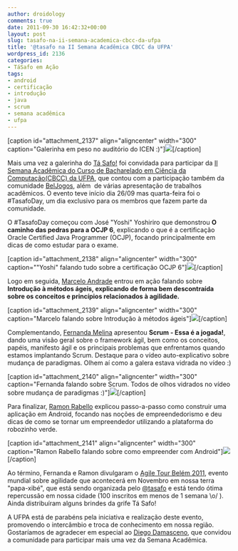 ```yaml
---
author: droidology
comments: true
date: 2011-09-30 16:42:32+00:00
layout: post
slug: tasafo-na-ii-semana-academica-cbcc-da-ufpa
title: '@tasafo na II Semana Acadêmica CBCC da UFPA'
wordpress_id: 2136
categories:
- TáSafo em Ação
tags:
- android
- certificação
- introdução
- java
- scrum
- semana acadêmica
- ufpa
---
```


[caption id="attachment_2137" align="aligncenter" width="300" caption="Galerinha em peso no auditório do ICEN :)"][![](http://tasafo.files.wordpress.com/2011/09/2011-09-28-15-29-56.jpg?w=300)](http://tasafo.files.wordpress.com/2011/09/2011-09-28-15-29-56.jpg)[/caption]

Mais uma vez a galerinha do [Tá Safo!](http://tasafo.org) foi convidada para participar da [II Semana Acadêmica do Curso de Bacharelado em Ciência da Computação(CBCC) da UFPA](http://www.cacc.ufpa.br/index.php?option=com_content&view=article&id=11&Itemid=19), que contou com a participação também da comunidade [BelJogos](http://www.twitter.com/beljogos), além  de várias apresentação de trabalhos acadêmicos. O evento teve início dia 26/09 mas quarta-feira foi o #TasafoDay, um dia exclusivo para os membros que fazem parte da comunidade.



<!-- more -->

O #TasafoDay começou com José "Yoshi" Yoshiriro que demonstrou **O caminho das pedras para a OCJP 6**, explicando o que é a certificação Oracle Certified Java Programmer (OCJP), focando principalmente em dicas de como estudar para o exame.

[caption id="attachment_2138" align="aligncenter" width="300" caption=""Yoshi" falando tudo sobre a certificação OCJP 6"][![](http://tasafo.files.wordpress.com/2011/09/2011-09-28-14-45-43.jpg?w=300)](http://tasafo.files.wordpress.com/2011/09/2011-09-28-14-45-43.jpg)[/caption]

Logo em seguida, [Marcelo Andrade](http://www.twitter.com/mfandrade) entrou em ação falando sobre **Introdução à métodos ágeis, **explicando de forma bem descontraída sobre os conceitos e princípios relacionados à agilidade.****

[caption id="attachment_2139" align="aligncenter" width="300" caption="Marcelo falando sobre Introdução à métodos ágeis"][![](http://tasafo.files.wordpress.com/2011/09/2011-09-28-15-29-35.jpg?w=300)](http://tasafo.files.wordpress.com/2011/09/2011-09-28-15-29-35.jpg)[/caption]

Complementando, [Fernanda Melina](http://ww.twitter.com/fernandamelina) apresentou **Scrum - Essa é a jogada!**, dando uma visão geral sobre o framework ágil, bem como os conceitos, papéis, manifesto ágil e os principais problemas que enfrentamos quando estamos implantando Scrum. Destaque para o vídeo auto-explicativo sobre mudança de paradigmas. Olhem aí como a galera estava vidrada no vídeo :)

[caption id="attachment_2140" align="aligncenter" width="300" caption="Fernanda falando sobre Scrum. Todos de olhos vidrados no vídeo sobre mudança de paradigmas :)"][![](http://tasafo.files.wordpress.com/2011/09/2011-09-28-16-29-45.jpg?w=300)](http://tasafo.files.wordpress.com/2011/09/2011-09-28-16-29-45.jpg)[/caption]

Para finalizar, [Ramon Rabello](http://www.twitter.com/ramonrabello) explicou passo-a-passo como construir uma aplicação em Android, focando nas noções de empreendedorismo e deu dicas de como se tornar um empreendedor utilizando a plataforma do robozinho verde.

[caption id="attachment_2141" align="aligncenter" width="300" caption="Ramon Rabello falando sobre como empreender com Android"][![](http://tasafo.files.wordpress.com/2011/09/2011-09-28-17-35-10.jpg?w=300)](http://tasafo.files.wordpress.com/2011/09/2011-09-28-17-35-10.jpg)[/caption]

Ao término, Fernanda e Ramon divulgaram o [Agile Tour Belém 2011](http://at2011.agiletour.org/br/belem.html), evento mundial sobre agilidade que acontecerá em Novembro em nossa terra "papa-xibé", que está sendo organizada pelo [@tasafo](http://www.twitter.com/tasafo) e está tendo ótima repercussão em nossa cidade (100 inscritos em menos de 1 semana \o/ ). Ainda distribuíram alguns brindes da grife Tá Safo!

A UFPA está de parabéns pela iniciativa e realização deste evento, promovendo o intercâmbio e troca de conhecimento em nossa região. Gostaríamos de agradecer em especial ao [Diego Damasceno](http://www.twitter.com/damascenodiego), que convidou a comunidade para participar mais uma vez da Semana Acadêmica.
